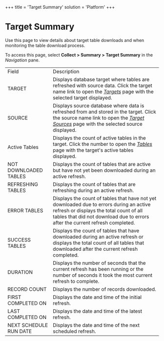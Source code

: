 +++
title = 'Target Summary'
solution = 'Platform'
+++

# Target Summary

<div class="use">

Use this page to view details about target table downloads and when
monitoring the table download process.

</div>

To access this page, select **Collect \> Summary \> Target Summary** in
the *Navigation*
pane.

|                        |                                                                                                                                                                                                                     |
| ---------------------- | ------------------------------------------------------------------------------------------------------------------------------------------------------------------------------------------------------------------- |
| Field                  | Description                                                                                                                                                                                                         |
| TARGET                 | Displays database target where tables are refreshed with source data. Click the target name link to open the *[Targets](Targets_H_Collect.htm)* page with the selected target displayed.                            |
| SOURCE                 | Displays source database where data is refreshed from and stored in the target. Click the source name link to open the *[Target Sources](Target_Sources_H_Collect.htm)* page with the selected source displayed.    |
| Active Tables          | Displays the count of active tables in the target. Click the number to open the *[Tables](Tables_H.htm)* page with the target's active tables displayed.                                                            |
| NOT DOWNLOADED TABLES  | Displays the count of tables that are active but have not yet been downloaded during an active refresh.                                                                                                             |
| REFRESHING TABLES      | Displays the count of tables that are refreshing during an active refresh.                                                                                                                                          |
| ERROR TABLES           | Displays the count of tables that have not yet downloaded due to errors during an active refresh or displays the total count of all tables that did not download due to errors after the current refresh completed. |
| SUCCESS TABLES         | Displays the count of tables that have downloaded during an active refresh or displays the total count of all tables that downloaded after the current refresh completed.                                           |
| DURATION               | Displays the number of seconds that the current refresh has been running or the number of seconds it took the most current refresh to complete.                                                                     |
| RECORD COUNT           | Displays the number of records downloaded.                                                                                                                                                                          |
| FIRST COMPLETED ON     | Displays the date and time of the initial refresh.                                                                                                                                                                  |
| LAST COMPLETED ON      | Displays the date and time of the latest refresh.                                                                                                                                                                   |
| NEXT SCHEDULE RUN DATE | Displays the date and time of the next scheduled refresh.                                                                                                                                                           |
